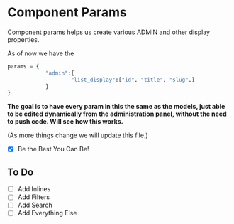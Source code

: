 # Component Params

Component params helps us create various ADMIN and other display properties.

As of now we have the 

```python
params = {
            "admin":{
                    "list_display":["id", "title", "slug",]
            }
}
```

**The goal is to have every param in this the same as the models, 
just able to be edited dynamically from the administration panel, without the need to push code.
Will see how this works.**

(As more things change we will update this file.)

- [x] Be the Best You Can Be!

## To Do

- [ ] Add Inlines
- [ ] Add Filters
- [ ] Add Search
- [ ] Add Everything Else